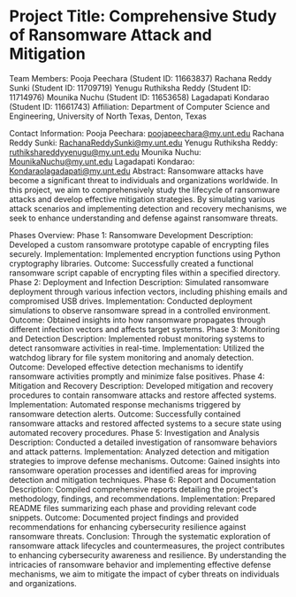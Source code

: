 # Project Title: Comprehensive Study of Ransomware Attack and Mitigation
Team Members:
Pooja Peechara (Student ID: 11663837)
Rachana Reddy Sunki (Student ID: 11709719)
Yenugu Ruthiksha Reddy (Student ID: 11714976)
Mounika Nuchu (Student ID: 11653658)
Lagadapati Kondarao (Student ID: 11661743)
Affiliation:
Department of Computer Science and Engineering, University of North Texas, Denton, Texas

Contact Information:
Pooja Peechara: poojapeechara@my.unt.edu
Rachana Reddy Sunki: RachanaReddySunki@my.unt.edu
Yenugu Ruthiksha Reddy: ruthikshareddyyenugu@my.unt.edu
Mounika Nuchu: MounikaNuchu@my.unt.edu
Lagadapati Kondarao: Kondaraolagadapati@my.unt.edu
Abstract:
Ransomware attacks have become a significant threat to individuals and organizations worldwide. In this project, we aim to comprehensively study the lifecycle of ransomware attacks and develop effective mitigation strategies. By simulating various attack scenarios and implementing detection and recovery mechanisms, we seek to enhance understanding and defense against ransomware threats.

Phases Overview:
Phase 1: Ransomware Development
Description: Developed a custom ransomware prototype capable of encrypting files securely.
Implementation: Implemented encryption functions using Python cryptography libraries.
Outcome: Successfully created a functional ransomware script capable of encrypting files within a specified directory.
Phase 2: Deployment and Infection
Description: Simulated ransomware deployment through various infection vectors, including phishing emails and compromised USB drives.
Implementation: Conducted deployment simulations to observe ransomware spread in a controlled environment.
Outcome: Obtained insights into how ransomware propagates through different infection vectors and affects target systems.
Phase 3: Monitoring and Detection
Description: Implemented robust monitoring systems to detect ransomware activities in real-time.
Implementation: Utilized the watchdog library for file system monitoring and anomaly detection.
Outcome: Developed effective detection mechanisms to identify ransomware activities promptly and minimize false positives.
Phase 4: Mitigation and Recovery
Description: Developed mitigation and recovery procedures to contain ransomware attacks and restore affected systems.
Implementation: Automated response mechanisms triggered by ransomware detection alerts.
Outcome: Successfully contained ransomware attacks and restored affected systems to a secure state using automated recovery procedures.
Phase 5: Investigation and Analysis
Description: Conducted a detailed investigation of ransomware behaviors and attack patterns.
Implementation: Analyzed detection and mitigation strategies to improve defense mechanisms.
Outcome: Gained insights into ransomware operation processes and identified areas for improving detection and mitigation techniques.
Phase 6: Report and Documentation
Description: Compiled comprehensive reports detailing the project's methodology, findings, and recommendations.
Implementation: Prepared README files summarizing each phase and providing relevant code snippets.
Outcome: Documented project findings and provided recommendations for enhancing cybersecurity resilience against ransomware threats.
Conclusion:
Through the systematic exploration of ransomware attack lifecycles and countermeasures, the project contributes to enhancing cybersecurity awareness and resilience. By understanding the intricacies of ransomware behavior and implementing effective defense mechanisms, we aim to mitigate the impact of cyber threats on individuals and organizations.
